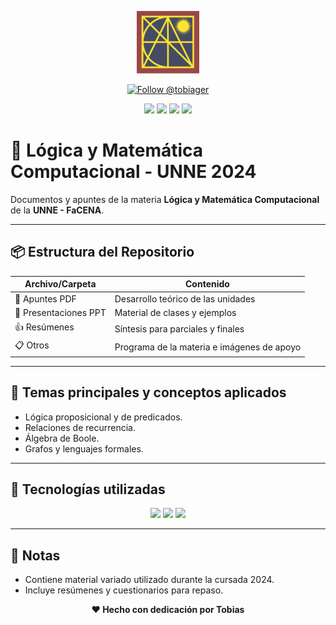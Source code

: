 <p align="center">
  <img src="https://raw.githubusercontent.com/tobiager/UNNE-LSI/main/assets/facena.png" alt="Logo de FaCENA" width="100">
</p>

<p align="center">
  <a href="https://github.com/tobiager">
    <img src="https://img.shields.io/github/followers/tobiager?label=Follow%20@tobiager&style=social" alt="Follow @tobiager" />
  </a>
</p>

<p align="center">
  <img src="https://img.shields.io/badge/LaTeX-008080?style=for-the-badge&logo=latex&logoColor=white"/>
  <img src="https://img.shields.io/badge/UNNE-Lógica-blue?style=for-the-badge"/>
  <img src="https://img.shields.io/badge/Estado-En%20progreso-orange?style=for-the-badge"/>
  <img src="https://img.shields.io/badge/Cursada-2024-blue?style=for-the-badge"/>
</p>

# 🤖 Lógica y Matemática Computacional - UNNE 2024

Documentos y apuntes de la materia **Lógica y Matemática Computacional** de la **UNNE - FaCENA**.

---

## 📦 Estructura del Repositorio

| Archivo/Carpeta | Contenido |
| --------------- | --------- |
| 📝 Apuntes PDF | Desarrollo teórico de las unidades |
| 📅 Presentaciones PPT | Material de clases y ejemplos |
| 👍 Resúmenes | Síntesis para parciales y finales |
| 📋 Otros | Programa de la materia e imágenes de apoyo |

---

## 🚀 Temas principales y conceptos aplicados

- Lógica proposicional y de predicados.
- Relaciones de recurrencia.
- Álgebra de Boole.
- Grafos y lenguajes formales.

---

## 🧠 Tecnologías utilizadas

<p align="center">
  <img src="https://img.shields.io/badge/LaTeX-008080?style=for-the-badge&logo=latex&logoColor=white"/>
  <img src="https://img.shields.io/badge/Git-181717?style=for-the-badge&logo=git&logoColor=white"/>
  <img src="https://img.shields.io/badge/Markdown-000000?style=for-the-badge&logo=markdown&logoColor=white"/>
</p>

---

## 📌 Notas

- Contiene material variado utilizado durante la cursada 2024.
- Incluye resúmenes y cuestionarios para repaso.

<p align="center"><b>❤️ Hecho con dedicación por Tobias</b></p>

